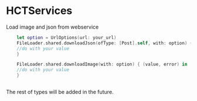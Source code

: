 # HCTServices
Load image and json from webservice
```swift
    let option = UrlOptions(url: your_url)
    FileLoader.shared.downloadJson(ofType: [Post].self, with: option) { (value, error) in
    //do with your value
    }

    FileLoader.shared.downloadImage(with: option) { (value, error) in
    //do with your value
    }
  
```
  
  The rest of types will be added in the future.
